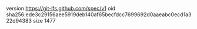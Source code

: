 version https://git-lfs.github.com/spec/v1
oid sha256:ede3c29156aee5919deb140af65becfdcc7699692d0aaeabc0ecd1a322d94383
size 1477
